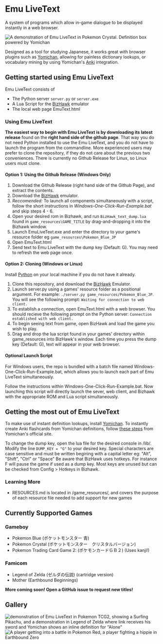 # Emu LiveText
A system of programs which allow in-game dialogue to be displayed instantly in a web browser.

![A demonstration of Emu LiveText in Pokemon Crystal. Definition box powered by Yomichan](https://github.com/j-ac/EmuText/assets/83185117/5e53a2aa-9817-40f2-b8d6-9addbc17b46f)

Designed as a tool for studying Japanese, it works great with browser plugins such as [Yomichan](https://foosoft.net/projects/yomichan/), allowing for painless dictionary lookups, or
vocabulary mining by using Yomichan's [Anki](https://apps.ankiweb.net/) integration.

## Getting started using Emu LiveText

Emu LiveText consists of
- The Python server `server.py` or `server.exe`
- A Lua Script for the [BizHawk](https://github.com/TASEmulators/BizHawk/releases) emulator
- The local web page EmuText.html

### Using Emu LiveText
**The easiest way to begin with Emu LiveText is by downloading its latest release** found on the **right hand side of the github page**. That way you do not need Python installed to use the Emu LiveText, and you do not have to launch the program from the commandline. More experienced users may prefer to clone the repository, if they do not care about the previous two conveniences. There is currently no Github Release for Linux, so Linux users must clone.

#### Option 1: Using the Github Release (Windows Only)
1. Download the Github Release (right hand side of the Github Page), and extract the contents.
1. Download the [BizHawk](https://github.com/TASEmulators/BizHawk/releases) emulator.
1. *Reccomended:* To launch all components simultaneously with a script, follow the short instructions in *Windows-One-Click-Run-Example.bat* and skip steps 4 - 6.
1. Open your desired rom in Bizhawk, and run `BizHawk_text_dump.lua` found in `game_resources\GAME_TITLE` by drag-and-dropping it into the Bizhawk window.
1. Launch EmuLiveText.exe and enter the directory to your game's resource folder eg `game_resources\Pokemon_Blue_JP`
1. Open EmuText.html
1. Send text to Emu LiveText with the dump key (Default: G). You may need to refresh the web page once.


#### Option 2: Cloning (Windows or Linux)
Install [Python](https://www.python.org/downloads/) on your local machine if you do not have it already.
1. Clone this repository, and download the [BizHawk](https://github.com/TASEmulators/BizHawk/releases) Emulator.
2. Launch server.py using a games' resource folder as a positional argument. For example:
`./server.py game_resources/Pokemon_Blue_JP`. You will see the following prompt: `Waiting for connection to web client.`
3. To establish a connection, open EmuText.html with a web browser. You should recieve the following prompt on the Python server: `Connection established with web client.`
4. To begin seeing text from game, open BizHawk and load the game you wish to play.
5.  Drag and drop the lua script found in your games' directory within game_resources into BizHawk's window.
Each time you press the dump key (Default: G), text will appear in your web browser.

#### Optional Launch Script
For Windows users, the repo is bundled with a batch file named Windows-One-Click-Run-Example.bat, which allows you to launch each part of Emu LiveText simultaneously.

Follow the instructions within Windows-One-Click-Run-Example.bat. Now launching this script will directly launch the sever, web client, and Bizhawk with the appropriate ROM and Lua script simultaneously. 

## Getting the most out of Emu LiveText
To make use of instant definition lookups, install [Yomichan](https://foosoft.net/projects/yomichan/). To instantly create Anki flashcards from Yomichan definitions, follow
[these steps](https://foosoft.net/projects/anki-connect/) from Yomichan's official site.

To change the dump key, open the lua file for the desired console in /lib/. Modify the line `DUMP_KEY = "G"` to your desired key.
Special characters are case sensitive and must be written begining with a capital letter eg: "Alt", "Shift", "Ctrl" or "Space"
Be aware that BizHawk uses hotkeys. For instance F will pause the game if used as a dump key. Most keys are unused but can be checked from Config > Hotkeys in Bizhawk.

### Learning More
* RESOURCES.md is located in /game_resources/, and covers the purpose of each resource file needed to add support for new games

## Currently Supported Games
### Gameboy
* Pokemon Blue (ポケットモンスター 青)
* Pokemon Crystal (ポケットモンスター　クリスタルバージョン)
* Pokemon Trading Card Game 2: (ポケモンカードＧＢ２) (Uses kanji!)

### Famicom
* Legend of Zelda (ゼルダの伝説) (cartridge version)
* Mother (Earthbound Beginnings)

**More coming soon! Open a GitHub issue to request new titles!**

## Gallery
![demonstration of Emu LiveText in Pokemon TCG2, showing a Surfing Pikachu, and  a demonstration in Legend of Zelda where link receives his sword and Yomichan shows an inline definition for "Alone"](https://github.com/j-ac/EmuText/assets/83185117/4c404bf8-fa04-451b-af1c-f3367b3bb996)
![A player getting into a battle in Pokemon Red, a player fighting a hippie in Earthbound Zero](https://github.com/j-ac/EmuText/assets/83185117/9a368abe-4f35-498b-a84b-4e770204dd6b)
